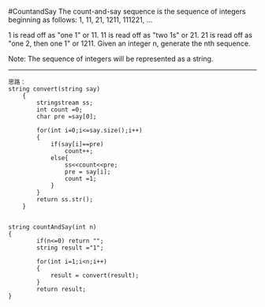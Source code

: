 #CountandSay
The count-and-say sequence is the sequence of integers beginning as follows:
1, 11, 21, 1211, 111221, ...

1 is read off as "one 1" or 11.
11 is read off as "two 1s" or 21.
21 is read off as "one 2, then one 1" or 1211.
Given an integer n, generate the nth sequence.

Note: The sequence of integers will be represented as a string.


---


```
思路：
string convert(string say)
    {
        stringstream ss;
        int count =0;
        char pre =say[0];
        
        for(int i=0;i<=say.size();i++)
        {
            if(say[i]==pre)
                count++;
            else{
                ss<<count<<pre;
                pre = say[i];
                count =1;
            }
        }
        return ss.str();
    }


string countAndSay(int n) 
{
        if(n<=0) return "";
        string result ="1";
        
        for(int i=1;i<n;i++)
        {
            result = convert(result);
        }
        return result;
}
```